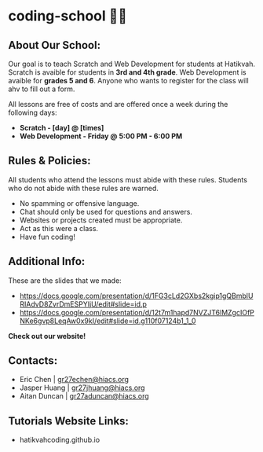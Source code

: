# coding-school 👨‍💻

## About Our School: 

Our goal is to teach Scratch and Web Development for students at Hatikvah. Scratch is avaible for students in **3rd and 4th grade**. Web Development is avaible for **grades 5 and 6**. Anyone who wants to register for the class will ahv to fill out a form.

All lessons are free of costs and are offered once a week during the following days: 

  - **Scratch - [day] @ [times]**
  - **Web Development - Friday @ 5:00 PM - 6:00 PM**

## Rules & Policies: 

All students who attend the lessons must abide with these rules. Students who do not abide with these rules are warned.

  - No spamming or offensive language.
  - Chat should only be used for questions and answers.
  - Websites or projects created must be appropriate.
  - Act as this were a class.
  - Have fun coding!

## Additional Info: 

These are the slides that we made:

  - https://docs.google.com/presentation/d/1FG3cLd2GXbs2kgip1gQBmblURIAdvD8ZvrDmESPYIjU/edit#slide=id.p
  - https://docs.google.com/presentation/d/12t7m1hapd7NVZJT6lMZgcIOfPNKe6gvp8LeqAw0x9kI/edit#slide=id.g110f07124b1_1_0

**Check out our website!**

## Contacts: 

  - Eric Chen | gr27echen@hiacs.org
  - Jasper Huang | gr27jhuang@hiacs.org
  - Aitan Duncan | gr27aduncan@hiacs.org

## Tutorials Website Links: 

  - hatikvahcoding.github.io
